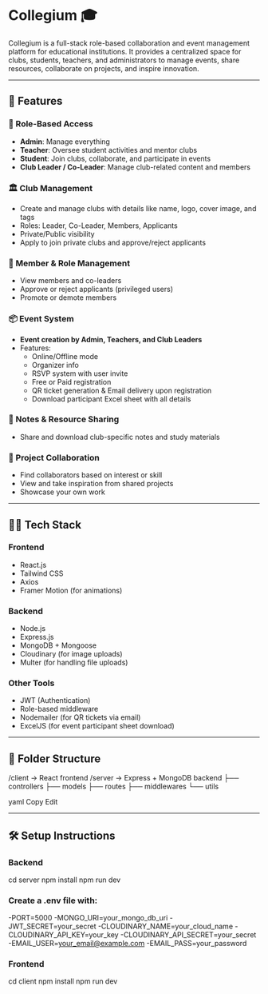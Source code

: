 # Collegium 🎓

Collegium is a full-stack role-based collaboration and event management platform for educational institutions. It provides a centralized space for clubs, students, teachers, and administrators to manage events, share resources, collaborate on projects, and inspire innovation.

---

## 🚀 Features

### 🧠 Role-Based Access
- **Admin**: Manage everything
- **Teacher**: Oversee student activities and mentor clubs
- **Student**: Join clubs, collaborate, and participate in events
- **Club Leader / Co-Leader**: Manage club-related content and members

### 🏛 Club Management
- Create and manage clubs with details like name, logo, cover image, and tags
- Roles: Leader, Co-Leader, Members, Applicants
- Private/Public visibility
- Apply to join private clubs and approve/reject applicants

### 👥 Member & Role Management
- View members and co-leaders
- Approve or reject applicants (privileged users)
- Promote or demote members

### 📦 Event System
- **Event creation by Admin, Teachers, and Club Leaders**
- Features:
  - Online/Offline mode
  - Organizer info
  - RSVP system with user invite
  - Free or Paid registration
  - QR ticket generation & Email delivery upon registration
  - Download participant Excel sheet with all details

### 📁 Notes & Resource Sharing
- Share and download club-specific notes and study materials

### 🤝 Project Collaboration
- Find collaborators based on interest or skill
- View and take inspiration from shared projects
- Showcase your own work

---

## 🧑‍💻 Tech Stack

### Frontend
- React.js
- Tailwind CSS
- Axios
- Framer Motion (for animations)

### Backend
- Node.js
- Express.js
- MongoDB + Mongoose
- Cloudinary (for image uploads)
- Multer (for handling file uploads)

### Other Tools
- JWT (Authentication)
- Role-based middleware
- Nodemailer (for QR tickets via email)
- ExcelJS (for event participant sheet download)

---

## 📂 Folder Structure

/client -> React frontend /server -> Express + MongoDB backend ├── controllers ├── models ├── routes ├── middlewares └── utils

yaml
Copy
Edit

---

## 🛠️ Setup Instructions

### Backend

cd server
npm install
npm run dev

### Create a .env file with:

-PORT=5000
-MONGO_URI=your_mongo_db_uri
-JWT_SECRET=your_secret
-CLOUDINARY_NAME=your_cloud_name
-CLOUDINARY_API_KEY=your_key
-CLOUDINARY_API_SECRET=your_secret
-EMAIL_USER=your_email@example.com
-EMAIL_PASS=your_password

### Frontend

cd client
npm install
npm run dev
